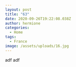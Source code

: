 ```yaml
---
layout: post
title: "63"
date: 2020-09-26T19:22:08.038Z
author: hermione
categories:
  - Home
tags:
  - France
image: /assets/uploads/16.jpg
---
```

adf
adf